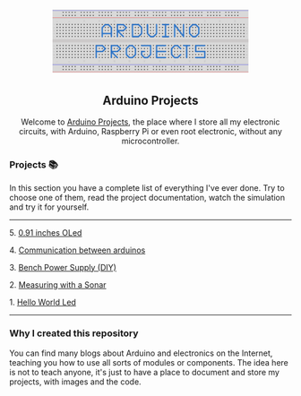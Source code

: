 <h1 align="center">
	<a href="https://github.com/Darguima/arduino-projects">
		<img alt="Arduino Projects" src="./assets/logo.svg" width="350px"/>
	</a>
</h1>

<h2 align="center">
	Arduino Projects
</h2>

<p align="center">
Welcome to <u>Arduino Projects</u>, the place where I store all my electronic circuits, with Arduino, Raspberry Pi or even root electronic, without any microcontroller.
</p>

### Projects 📚

In this section you have a complete list of everything I've ever done. Try to choose one of them, read the project documentation, watch the simulation and try it for yourself.

___

5\. [0.91 inches OLed](https://github.com/Darguima/arduino-projects/tree/master/005_91_centiinch_oled)

4\. [Communication between arduinos](https://github.com/Darguima/arduino-projects/tree/master/004_communication_between_arduinos)

3\. [Bench Power Supply (DIY)](https://github.com/Darguima/arduino-projects/tree/master/003_bench_power_supply_DIY)

2\. [Measuring with a Sonar](https://github.com/Darguima/arduino-projects/tree/master/002_measuring_with_a_sonar)

1\. [Hello World Led](https://github.com/Darguima/arduino-projects/tree/master/001_hello_world_led)

___

### Why I created this repository

You can find many blogs about Arduino and electronics on the Internet, teaching you how to use all sorts of modules or components. The idea here is not to teach anyone, it's just to have a place to document and store my projects, with images and the code.
